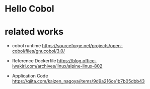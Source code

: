 # Hello Cobol

# related works
* cobol runtime
https://sourceforge.net/projects/open-cobol/files/gnucobol/3.0/

* Reference Dockerfile
https://blog.office-iwakiri.com/archives/linux/alpine-linux-802

* Application Code
https://qiita.com/kaizen_nagoya/items/9d9a216ce1b7b05dbb43
